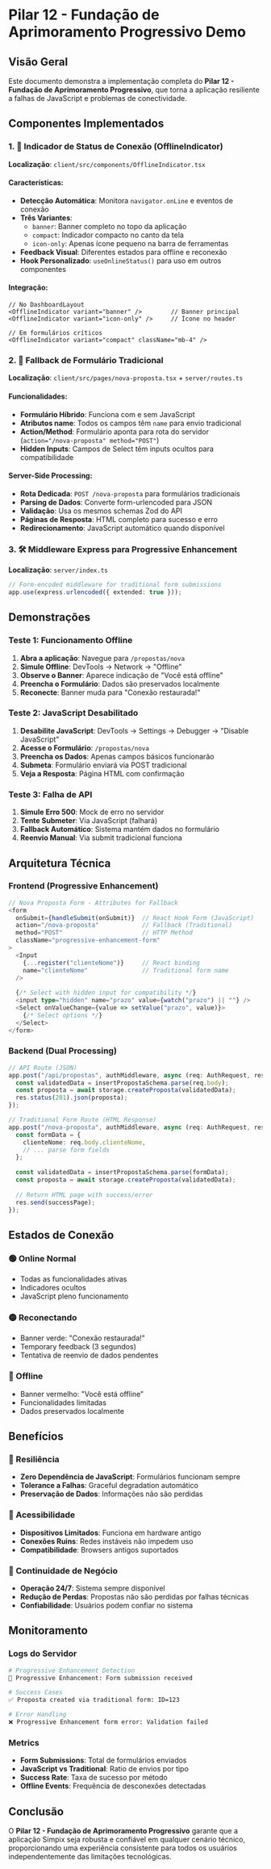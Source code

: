 # Pilar 12 - Fundação de Aprimoramento Progressivo Demo

## Visão Geral

Este documento demonstra a implementação completa do **Pilar 12 - Fundação de Aprimoramento Progressivo**, que torna a aplicação resiliente a falhas de JavaScript e problemas de conectividade.

## Componentes Implementados

### 1. 🔌 Indicador de Status de Conexão (OfflineIndicator)

**Localização**: `client/src/components/OfflineIndicator.tsx`

#### Características:

- **Detecção Automática**: Monitora `navigator.onLine` e eventos de conexão
- **Três Variantes**:
  - `banner`: Banner completo no topo da aplicação
  - `compact`: Indicador compacto no canto da tela
  - `icon-only`: Apenas ícone pequeno na barra de ferramentas
- **Feedback Visual**: Diferentes estados para offline e reconexão
- **Hook Personalizado**: `useOnlineStatus()` para uso em outros componentes

#### Integração:

```tsx
// No DashboardLayout
<OfflineIndicator variant="banner" />        // Banner principal
<OfflineIndicator variant="icon-only" />     // Ícone no header

// Em formulários críticos
<OfflineIndicator variant="compact" className="mb-4" />
```

### 2. 📝 Fallback de Formulário Tradicional

**Localização**: `client/src/pages/nova-proposta.tsx` + `server/routes.ts`

#### Funcionalidades:

- **Formulário Híbrido**: Funciona com e sem JavaScript
- **Atributos name**: Todos os campos têm `name` para envio tradicional
- **Action/Method**: Formulário aponta para rota do servidor (`action="/nova-proposta" method="POST"`)
- **Hidden Inputs**: Campos de Select têm inputs ocultos para compatibilidade

#### Server-Side Processing:

- **Rota Dedicada**: `POST /nova-proposta` para formulários tradicionais
- **Parsing de Dados**: Converte form-urlencoded para JSON
- **Validação**: Usa os mesmos schemas Zod do API
- **Páginas de Resposta**: HTML completo para sucesso e erro
- **Redirecionamento**: JavaScript automático quando disponível

### 3. 🛠️ Middleware Express para Progressive Enhancement

**Localização**: `server/index.ts`

```typescript
// Form-encoded middleware for traditional form submissions
app.use(express.urlencoded({ extended: true }));
```

## Demonstrações

### Teste 1: Funcionamento Offline

1. **Abra a aplicação**: Navegue para `/propostas/nova`
2. **Simule Offline**: DevTools → Network → "Offline"
3. **Observe o Banner**: Aparece indicação de "Você está offline"
4. **Preencha o Formulário**: Dados são preservados localmente
5. **Reconecte**: Banner muda para "Conexão restaurada!"

### Teste 2: JavaScript Desabilitado

1. **Desabilite JavaScript**: DevTools → Settings → Debugger → "Disable JavaScript"
2. **Acesse o Formulário**: `/propostas/nova`
3. **Preencha os Dados**: Apenas campos básicos funcionarão
4. **Submeta**: Formulário enviará via POST tradicional
5. **Veja a Resposta**: Página HTML com confirmação

### Teste 3: Falha de API

1. **Simule Erro 500**: Mock de erro no servidor
2. **Tente Submeter**: Via JavaScript (falhará)
3. **Fallback Automático**: Sistema mantém dados no formulário
4. **Reenvio Manual**: Via submit tradicional funciona

## Arquitetura Técnica

### Frontend (Progressive Enhancement)

```typescript
// Nova Proposta Form - Attributes for Fallback
<form 
  onSubmit={handleSubmit(onSubmit)}  // React Hook Form (JavaScript)
  action="/nova-proposta"            // Fallback (Traditional)
  method="POST"                      // HTTP Method
  className="progressive-enhancement-form"
>
  <Input
    {...register("clienteNome")}     // React binding
    name="clienteNome"               // Traditional form name
  />
  
  {/* Select with hidden input for compatibility */}
  <input type="hidden" name="prazo" value={watch("prazo") || ""} />
  <Select onValueChange={value => setValue("prazo", value)}>
    {/* Select options */}
  </Select>
</form>
```

### Backend (Dual Processing)

```typescript
// API Route (JSON)
app.post("/api/propostas", authMiddleware, async (req: AuthRequest, res) => {
  const validatedData = insertPropostaSchema.parse(req.body);
  const proposta = await storage.createProposta(validatedData);
  res.status(201).json(proposta);
});

// Traditional Form Route (HTML Response)
app.post("/nova-proposta", authMiddleware, async (req: AuthRequest, res) => {
  const formData = {
    clienteNome: req.body.clienteNome,
    // ... parse form fields
  };
  
  const validatedData = insertPropostaSchema.parse(formData);
  const proposta = await storage.createProposta(validatedData);
  
  // Return HTML page with success/error
  res.send(successPage);
});
```

## Estados de Conexão

### 🟢 Online Normal
- Todas as funcionalidades ativas
- Indicadores ocultos
- JavaScript pleno funcionamento

### 🟡 Reconectando
- Banner verde: "Conexão restaurada!"
- Temporary feedback (3 segundos)
- Tentativa de reenvio de dados pendentes

### 🔴 Offline
- Banner vermelho: "Você está offline"
- Funcionalidades limitadas
- Dados preservados localmente

## Benefícios

### 🚀 Resiliência
- **Zero Dependência de JavaScript**: Formulários funcionam sempre
- **Tolerance a Falhas**: Graceful degradation automático
- **Preservação de Dados**: Informações não são perdidas

### 👥 Acessibilidade
- **Dispositivos Limitados**: Funciona em hardware antigo
- **Conexões Ruins**: Redes instáveis não impedem uso
- **Compatibilidade**: Browsers antigos suportados

### 💼 Continuidade de Negócio
- **Operação 24/7**: Sistema sempre disponível
- **Redução de Perdas**: Propostas não são perdidas por falhas técnicas
- **Confiabilidade**: Usuários podem confiar no sistema

## Monitoramento

### Logs do Servidor

```bash
# Progressive Enhancement Detection
📝 Progressive Enhancement: Form submission received

# Success Cases
✅ Proposta created via traditional form: ID=123

# Error Handling
❌ Progressive Enhancement form error: Validation failed
```

### Metrics

- **Form Submissions**: Total de formulários enviados
- **JavaScript vs Traditional**: Ratio de envios por tipo
- **Success Rate**: Taxa de sucesso por método
- **Offline Events**: Frequência de desconexões detectadas

## Conclusão

O **Pilar 12 - Fundação de Aprimoramento Progressivo** garante que a aplicação Simpix seja robusta e confiável em qualquer cenário técnico, proporcionando uma experiência consistente para todos os usuários independentemente das limitações tecnológicas.